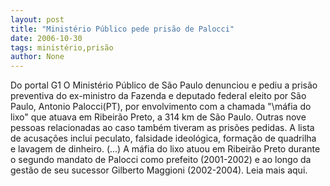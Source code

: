 ```yaml
---
layout: post
title: "Ministério Público pede prisão de Palocci"
date: 2006-10-30
tags: ministério,prisão
author: None
---
```



Do portal G1
O Ministério Público de São Paulo denunciou e pediu a prisão preventiva do ex-ministro da Fazenda e deputado federal eleito por São Paulo, Antonio Palocci(PT),&nbsp;por envolvimento com a chamada \"\máfia do lixo\" que atuava em Ribeirão Preto, a&nbsp;314&nbsp;km de São Paulo. 
Outras nove pessoas relacionadas ao caso também tiveram&nbsp;as prisões pedidas. A lista de acusações inclui peculato, falsidade ideológica, formação de quadrilha e&nbsp;lavagem de dinheiro. 
(...) A máfia do lixo atuou em Ribeirão Preto&nbsp;durante o segundo mandato de Palocci&nbsp;como prefeito (2001-2002) e&nbsp;ao longo da gestão&nbsp;de seu&nbsp;sucessor&nbsp;Gilberto Maggioni (2002-2004).
Leia mais aqui. 